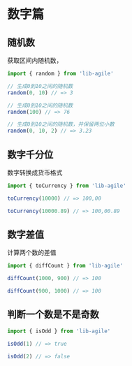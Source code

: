 # 数字篇

## 随机数

获取区间内随机数，

```javascript
import { random } from 'lib-agile'

// 生成0到10之间的随机数
random(0, 10) // => 3

// 生成0到10之间的随机数
random(100) // => 76

// 生成0到10之间的随机数，并保留两位小数
random(0, 10, 2) // => 3.23
```

## 数字千分位

数字转换成货币格式

```javascript
import { toCurrency } from 'lib-agile'

toCurrency(10000) // => 100,00

toCurrency(10000.89) // => 100,00.89
```

## 数字差值

计算两个数的差值

```javascript
import { diffCount } from 'lib-agile'

diffCount(1000, 900) // => 100

diffCount(900, 1000) // => 100
```

## 判断一个数是不是奇数

```javascript
import { isOdd } from 'lib-agile'

isOdd(1) // => true

isOdd(2) // => false
```
